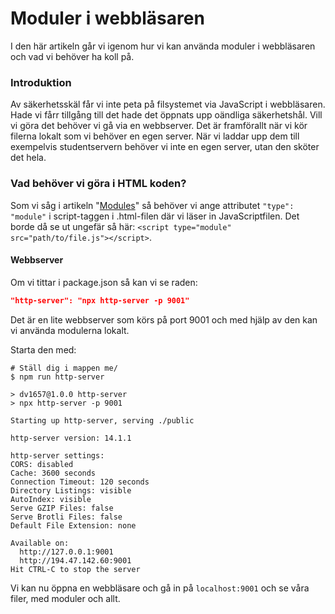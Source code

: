 Moduler i webbläsaren
==================================

I den här artikeln går vi igenom hur vi kan använda moduler i webbläsaren och vad vi behöver ha koll på.


### Introduktion

Av säkerhetsskäl får vi inte peta på filsystemet via JavaScript i webbläsaren. Hade vi fårr tillgång till det hade det öppnats upp oändliga säkerhetshål. Vill vi göra det behöver vi gå via en webbserver. Det är framförallt när vi kör filerna lokalt som vi behöver en egen server. När vi laddar upp dem till exempelvis studentservern behöver vi inte en egen server, utan den sköter det hela.


### Vad behöver vi göra i HTML koden?

Som vi såg i artikeln "[Modules](./01_modules.md#hur-aktiverar-man-moduler)" så behöver vi ange attributet `"type": "module"` i script-taggen i .html-filen där vi läser in JavaScriptfilen. Det borde då se ut ungefär så här: `<script type="module" src="path/to/file.js"></script>`.


#### Webbserver

Om vi tittar i package.json så kan vi se raden:

```json
"http-server": "npx http-server -p 9001"
```

Det är en lite webbserver som körs på port 9001 och med hjälp av den kan vi använda modulerna lokalt.

Starta den med:

```console
# Ställ dig i mappen me/
$ npm run http-server

> dv1657@1.0.0 http-server
> npx http-server -p 9001

Starting up http-server, serving ./public

http-server version: 14.1.1

http-server settings:
CORS: disabled
Cache: 3600 seconds
Connection Timeout: 120 seconds
Directory Listings: visible
AutoIndex: visible
Serve GZIP Files: false
Serve Brotli Files: false
Default File Extension: none

Available on:
  http://127.0.0.1:9001
  http://194.47.142.60:9001
Hit CTRL-C to stop the server
```

Vi kan nu öppna en webbläsare och gå in på `localhost:9001` och se våra filer, med moduler och allt.
